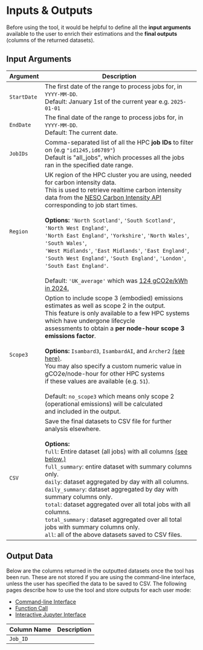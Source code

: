 # Inputs & Outputs

Before using the tool, it would be helpful to define all the **input arguments** available to the user to enrich their estimations and the **final outputs** (columns of the returned datasets).

## Input Arguments 

| Argument            | Description                                                                     |
|---------------------|---------------------------------------------------------------------------------|
| `StartDate`         | The first date of the range to process jobs for, in `YYYY-MM-DD`.  <br>   Default: January 1st of the current year e.g. `2025-01-01`      |
| `EndDate`           | The final date of the range to process jobs for, in `YYYY-MM-DD`.  <br> Default: The current date. |
| `JobIDs`            | Comma-separated list of all the HPC **job IDs** to filter on (e.g `"id1245,id6789"`) <br> Default is "all_jobs", which processes all the jobs ran in the specified date range. |
| `Region`            | UK region of the HPC cluster you are using, needed for carbon intensity data. <br> This is used to retrieve realtime carbon intensity data from the [NESO Carbon Intensity API](https://carbonintensity.org.uk) <br> corresponding to job start times. <br><br> **Options:** `'North Scotland'`, `'South Scotland'`, `'North West England'`, <br> `'North East England'`, `'Yorkshire'`, `'North Wales'`, `'South Wales'`, <br> `'West Midlands'`, `'East Midlands'`, `'East England'`, <br> `'South West England'`, `'South England'`, `'London'`, `'South East England'`. <br><br> Default: `'UK_average'` which was [124 gCO2e/kWh in 2024.](https://www.carbonbrief.org/analysis-uks-electricity-was-cleanest-ever-in-2024/)  |
| `Scope3`            | Option to include scope 3 (embodied) emissions estimates as well as scope 2 in the output. <br>  This feature is only available to a few HPC systems which have undergone lifecycle <br> assessments to obtain a **per node-hour scope 3 emissions factor**. <br><br> **Options:** `Isambard3`, `IsambardAI`, and `Archer2` [(see here)](https://docs.archer2.ac.uk/user-guide/energy/). <br> You may also specify a custom numeric value in gCO2e/node-hour for other HPC systems <br> if these values are available (e.g. `51`). <br><br> Default: `no_scope3` which means only scope 2 (operational emissions) will be calculated <br> and included in the output.|
| `CSV`               | Save the final datasets to CSV file for further analysis elsewhere. <br><br> **Options:** <br> `full`: Entire dataset (all jobs) with all columns [(see below.)](#output-data) <br> `full_summary`: entire dataset with summary columns only. <br> `daily`: dataset aggregated by day with all columns. <br> `daily_summary`: dataset aggregated by day with summary columns only. <br> `total`: dataset aggregated over all total jobs with all columns. <br> `total_summary` : dataset aggregated over all total jobs with summary columns only.  <br> `all`: all of the above datasets saved to CSV files.|




## Output Data 

Below are the columns returned in the outputted datasets once the tool has been run. These are not stored if you are using the command-line interface, unless the user has specified the data to be saved to CSV. The following pages describe how to use the tool and store outputs for each user mode: 

- [Command-line Interface](cli.md)
- [Function Call](function.md)
- [Interactive Jupyter Interface](jupyter.md)

| Column Name           | Description                                                                     |
|---------------------|---------------------------------------------------------------------------------|
| `Job_ID`         |  

